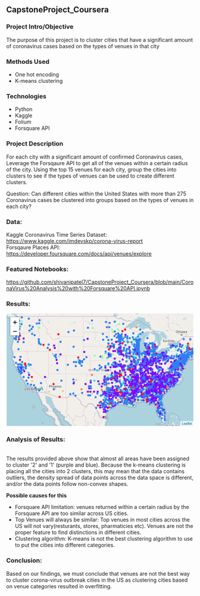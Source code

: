 ## CapstoneProject_Coursera

### Project Intro/Objective 
The purpose of this project is to cluster cities that have a significant amount of coronavirus cases based on the types of venues in that city 

### Methods Used 
* One hot encoding  
* K-means clustering 

### Technologies 
* Python 
* Kaggle 
* Folium 
* Forsquare API

### Project Description 
For each city with a significant amount of confirmed Coronavirus cases, Leverage the Forsqaure API to get all of the venues within a certain radius of the city. Using the top 15 venues for each city, group the cities into clusters to see if the types of venues can be used to create different clusters.  

Question: Can different cities within the United States with more than 275 Coronavirus cases be clustered into groups based on the types of venues in each city? 

### Data: 
Kaggle Coronavirus Time Series Dataset: https://www.kaggle.com/imdevskp/corona-virus-report 
<br>Forsqaure Places API: https://developer.foursquare.com/docs/api/venues/explore 

### Featured Notebooks: 
https://github.com/shivanipatel7/CapstoneProject_Coursera/blob/main/CoronaVirus%20Analysis%20with%20Forsquare%20API.ipynb

### Results: 
![alt text](https://github.com/shivanipatel7/CapstoneProject_Coursera/blob/main/results.png?raw=true)

### Analysis of Results: 
<br>The results provided above show that almost all areas have been assigned to cluster '2' and '1' (purple and blue). Because the k-means clustering is placing all the cities into 2 clusters, this may mean that the data contains outliers, the density spread of data points across the data space is different, and/or the data points follow non-convex shapes.

**Possible causes for this**
* Forsquare API limitation: venues returned within a certain radius by the Forsquare API are too similar across US cities. 
* Top Venues will always be similar: Top venues in most cities across the US will not vary(resturants, stores, pharmaticies etc). Venues are not the proper feature to find distinctions in different cities. 
* Clustering algorithm: K-means is not the best clustering algorithm to use to put the cities into different categories.

### Conclusion: 
Based on our findings, we must conclude that venues are not the best way to cluster corona-virus outbreak cities in the US as clustering cities based on venue categories resulted in overfitting. 
